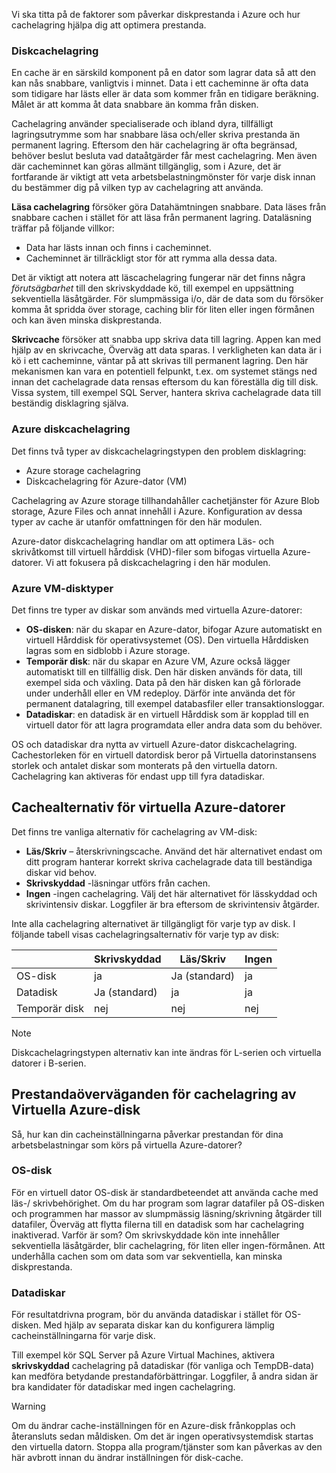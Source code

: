 Vi ska titta på de faktorer som påverkar diskprestanda i Azure och hur cachelagring hjälpa dig att optimera prestanda.

### <a name="disk-caching"></a>Diskcachelagring

En cache är en särskild komponent på en dator som lagrar data så att den kan nås snabbare, vanligtvis i minnet. Data i ett cacheminne är ofta data som tidigare har lästs eller är data som kommer från en tidigare beräkning. Målet är att komma åt data snabbare än komma från disken.

Cachelagring använder specialiserade och ibland dyra, tillfälligt lagringsutrymme som har snabbare läsa och/eller skriva prestanda än permanent lagring. Eftersom den här cachelagring är ofta begränsad, behöver beslut besluta vad dataåtgärder får mest cachelagring. Men även där cacheminnet kan göras allmänt tillgänglig, som i Azure, det är fortfarande är viktigt att veta arbetsbelastningmönster för varje disk innan du bestämmer dig på vilken typ av cachelagring att använda.

**Läsa cachelagring** försöker göra Datahämtningen snabbare. Data läses från snabbare cachen i stället för att läsa från permanent lagring. Dataläsning träffar på följande villkor:

- Data har lästs innan och finns i cacheminnet.
- Cacheminnet är tillräckligt stor för att rymma alla dessa data.

Det är viktigt att notera att läscachelagring fungerar när det finns några _förutsägbarhet_ till den skrivskyddade kö, till exempel en uppsättning sekventiella läsåtgärder. För slumpmässiga i/o, där de data som du försöker komma åt spridda över storage, caching blir för liten eller ingen förmånen och kan även minska diskprestanda.

**Skrivcache** försöker att snabba upp skriva data till lagring. Appen kan med hjälp av en skrivcache, Överväg att data sparas. I verkligheten kan data är i kö i ett cacheminne, väntar på att skrivas till permanent lagring. Den här mekanismen kan vara en potentiell felpunkt, t.ex. om systemet stängs ned innan det cachelagrade data rensas eftersom du kan föreställa dig till disk. Vissa system, till exempel SQL Server, hantera skriva cachelagrade data till beständig disklagring själva.

### <a name="azure-disk-caching"></a>Azure diskcachelagring

Det finns två typer av diskcachelagringstypen den problem disklagring:

- Azure storage cachelagring
- Diskcachelagring för Azure-dator (VM)

Cachelagring av Azure storage tillhandahåller cachetjänster för Azure Blob storage, Azure Files och annat innehåll i Azure. Konfiguration av dessa typer av cache är utanför omfattningen för den här modulen.

Azure-dator diskcachelagring handlar om att optimera Läs- och skrivåtkomst till virtuell hårddisk (VHD)-filer som bifogas virtuella Azure-datorer. Vi att fokusera på diskcachelagring i den här modulen.

### <a name="azure-virtual-machine-disk-types"></a>Azure VM-disktyper

Det finns tre typer av diskar som används med virtuella Azure-datorer:

- **OS-disken**: när du skapar en Azure-dator, bifogar Azure automatiskt en virtuell Hårddisk för operativsystemet (OS). Den virtuella Hårddisken lagras som en sidblobb i Azure storage.
- **Temporär disk**: när du skapar en Azure VM, Azure också lägger automatiskt till en tillfällig disk. Den här disken används för data, till exempel sida och växling. Data på den här disken kan gå förlorade under underhåll eller en VM redeploy. Därför inte använda det för permanent datalagring, till exempel databasfiler eller transaktionsloggar.
- **Datadiskar**: en datadisk är en virtuell Hårddisk som är kopplad till en virtuell dator för att lagra programdata eller andra data som du behöver.

OS och datadiskar dra nytta av virtuell Azure-dator diskcachelagring. Cachestorleken för en virtuell datordisk beror på Virtuella datorinstansens storlek och antalet diskar som monterats på den virtuella datorn. Cachelagring kan aktiveras för endast upp till fyra datadiskar.

## <a name="cache-options-for-azure-vms"></a>Cachealternativ för virtuella Azure-datorer

Det finns tre vanliga alternativ för cachelagring av VM-disk:

- **Läs/Skriv** – återskrivningscache. Använd det här alternativet endast om ditt program hanterar korrekt skriva cachelagrade data till beständiga diskar vid behov.
- **Skrivskyddad** -läsningar utförs från cachen.
- **Ingen** -ingen cachelagring. Välj det här alternativet för lässkyddad och skrivintensiv diskar. Loggfiler är bra eftersom de skrivintensiv åtgärder.

Inte alla cachelagring alternativet är tillgängligt för varje typ av disk. I följande tabell visas cachelagringsalternativ för varje typ av disk:

| |**Skrivskyddad**  |**Läs/Skriv**  |**Ingen**  |
|---------|---------|---------|---------|
|OS-disk     |   ja      |   Ja (standard)     |   ja      |
|Datadisk     |   Ja (standard)      |  ja       |  ja       |
|Temporär disk     |  nej       |   nej      |   nej      |

> [!NOTE]
> Diskcachelagringstypen alternativ kan inte ändras för L-serien och virtuella datorer i B-serien.

## <a name="performance-considerations-for-azure-vm-disk-caching"></a>Prestandaöverväganden för cachelagring av Virtuella Azure-disk

Så, hur kan din cacheinställningarna påverkar prestandan för dina arbetsbelastningar som körs på virtuella Azure-datorer?

### <a name="os-disk"></a>OS-disk

För en virtuell dator OS-disk är standardbeteendet att använda cache med läs-/ skrivbehörighet. Om du har program som lagrar datafiler på OS-disken och programmen har massor av slumpmässig läsning/skrivning åtgärder till datafiler, Överväg att flytta filerna till en datadisk som har cachelagring inaktiverad. Varför är som? Om skrivskyddade kön inte innehåller sekventiella läsåtgärder, blir cachelagring, för liten eller ingen-förmånen. Att underhålla cachen som om data som var sekventiella, kan minska diskprestanda.

### <a name="data-disks"></a>Datadiskar

För resultatdrivna program, bör du använda datadiskar i stället för OS-disken. Med hjälp av separata diskar kan du konfigurera lämplig cacheinställningarna för varje disk.

Till exempel kör SQL Server på Azure Virtual Machines, aktivera **skrivskyddad** cachelagring på datadiskar (för vanliga och TempDB-data) kan medföra betydande prestandaförbättringar. Loggfiler, å andra sidan är bra kandidater för datadiskar med ingen cachelagring.

> [!WARNING]
> Om du ändrar cache-inställningen för en Azure-disk frånkopplas och återansluts sedan måldisken. Om det är ingen operativsystemdisk startas den virtuella datorn. Stoppa alla program/tjänster som kan påverkas av den här avbrott innan du ändrar inställningen för disk-cache.

